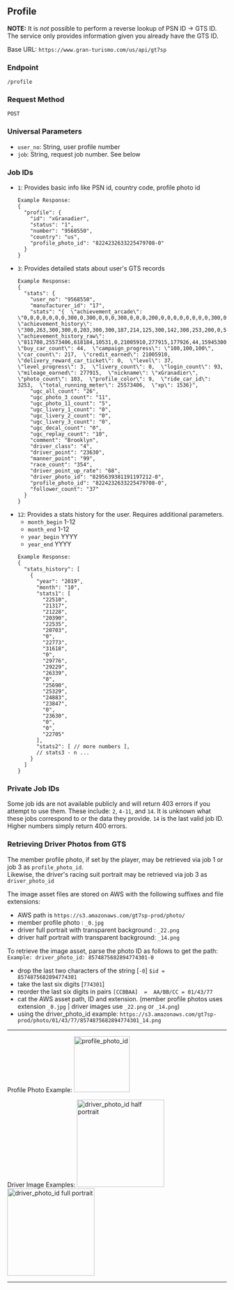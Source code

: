 ## Profile

**NOTE:** It is *not* possible to perform a reverse lookup of PSN ID -> GTS ID. The service only provides information given you already have the GTS ID.

Base URL: `https://www.gran-turismo.com/us/api/gt7sp`

### Endpoint
`/profile`

### Request Method
`POST`

### Universal Parameters
- `user_no`: String, user profile number
- `job`: String, request job number. See below

### Job IDs
- `1`: Provides basic info like PSN id, country code, profile photo id
    ```
    Example Response:
    {
      "profile": {
        "id": "xGranadier",
        "status": "1",
        "number": "9568550",
        "country": "us",
        "profile_photo_id": "8224232633225479708-0"
      }
    }
    ```
- `3`: Provides detailed stats about user's GTS records
    ```
    Example Response:
    {
      "stats": {
        "user_no": "9568550",
        "manufacturer_id": "17",
        "stats": "{  \"achievement_arcade\": \"0,0,0,0,0,0,0,300,0,300,0,0,0,300,0,0,0,200,0,0,0,0,0,0,0,0,300,0,0,0,0,0,0,0,100,0,0,0,0,0,0,0,0,0,0,0,0,0,0,0,0,0,0,0,0,0,0,0,0,0,0,0,0,0,0,0,0,0,0,0,0,0,0,0,0,0,0,0,0,0,0,0\",  \"achievement_history\": \"300,263,300,300,0,203,300,300,187,214,125,300,142,300,253,200,0,50,126,203\",  \"achievement_history_raw\": \"811708,25573406,618184,10531,0,21005910,277915,177926,44,15945300,3,27,7,354,13,103,0,5,34,93\",  \"buy_car_count\": 44,  \"campaign_progress\": \"100,100,100\",  \"car_count\": 217,  \"credit_earned\": 21005910,  \"delivery_reward_car_ticket\": 0,  \"level\": 37,  \"level_progress\": 3,  \"livery_count\": 0,  \"login_count\": 93,  \"mileage_earned\": 277915,  \"nickname\": \"xGranadier\",  \"photo_count\": 103,  \"profile_color\": 9,  \"ride_car_id\": 3253,  \"total_running_meter\": 25573406,  \"xp\": 1536}",
        "ugc_all_count": "26",
        "ugc_photo_3_count": "11",
        "ugc_photo_11_count": "5",
        "ugc_livery_1_count": "0",
        "ugc_livery_2_count": "0",
        "ugc_livery_3_count": "0",
        "ugc_decal_count": "0",
        "ugc_replay_count": "10",
        "comment": "Brooklyn",
        "driver_class": "4",
        "driver_point": "23630",
        "manner_point": "99",
        "race_count": "354",
        "driver_point_up_rate": "68",
        "driver_photo_id": "8295639381191197212-0",
        "profile_photo_id": "8224232633225479708-0",
        "follower_count": "37"
      }
    }
    ```
- `12`: Provides a stats history for the user. Requires additional parameters.
    * `month_begin` 1-12
    * `month_end` 1-12
    * `year_begin` YYYY
    * `year_end` YYYY
    ```
    Example Response:
    {
      "stats_history": [
        {
          "year": "2019",
          "month": "10",
          "stats1": [
            "22510",
            "21317",
            "21228",
            "20390",
            "22535",
            "20703",
            "0",
            "22773",
            "31618",
            "0",
            "29776",
            "29229",
            "26339",
            "0",
            "25690",
            "25329",
            "24883",
            "23847",
            "0",
            "23630",
            "0",
            "0",
            "22705" 
          ],
          "stats2": [ // more numbers ],
          // stats3 - n ...
        }
      ]
    }
    ```

### Private Job IDs
Some job ids are not available publicly and will return 403 errors if you attempt to use them. These include: `2`, `4-11`, and `14`. It is unknown what these jobs correspond to or the data they provide. `14` is the last valid job ID. Higher numbers simply return 400 errors.

### Retrieving Driver Photos from GTS
The member profile photo, if set by the player, may be retrieved via job 1 or job 3 as `profile_photo_id`.  
Likewise, the driver's racing suit portrait may be retrieved via job 3 as `driver_photo_id`

The image asset files are stored on AWS with the following suffixes and file extensions:
- AWS path is `https://s3.amazonaws.com/gt7sp-prod/photo/`
- member profile photo : `_0.jpg`
- driver full portrait with transparent background : `_22.png`
- driver half portrait with transparent background: `_14.png`

To retrieve the image asset, parse the photo ID as follows to get the path:
`Example: driver_photo_id: 8574875682894774301-0`
- drop the last two characters of the string [`-0`] `$id = 8574875682894774301`
- take the last six digits [`774301`]
- reorder the last six digits in pairs `[CCBBAA]  =  AA/BB/CC = 01/43/77`
- cat the AWS asset path, ID and extension. (member profile photos uses extension `_0.jpg` | driver images use `_22.png` or `_14.png`)
- using the driver_photo_id example: `https://s3.amazonaws.com/gt7sp-prod/photo/01/43/77/8574875682894774301_14.png`

***
Profile Photo Example:
<img src="https://s3.amazonaws.com/gt7sp-prod/photo/08/97/47/8224232633225479708_0.jpg" alt="profile_photo_id" width="128" height="128"/>

Driver Image Examples:
<img src="https://s3.amazonaws.com/gt7sp-prod/photo/01/43/77/8574875682894774301_14.png" alt="driver_photo_id half portrait" width="200"/>
<img src="https://s3.amazonaws.com/gt7sp-prod/photo/01/43/77/8574875682894774301_22.png" alt="driver_photo_id full portrait" width="200"/>
***
